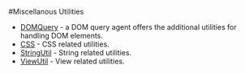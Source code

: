 #Miscellanous Utilities

* [DOMQuery](api:html) - a DOM query agent offers the additional utilities for handling DOM elements.
* [CSS](api:html) - CSS  related utilities.
* [StringUtil](api:util) - String related utilities.
* [ViewUtil](api:view) - View related utilities.
